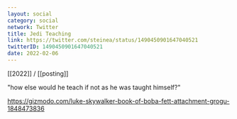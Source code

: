 ```yaml
---
layout: social
category: social
network: Twitter
title: Jedi Teaching
link: https://twitter.com/steinea/status/1490450901647040521
twitterID: 1490450901647040521
date: 2022-02-06
---
```


[[2022]] / [[posting]]

"how else would he teach if not as he was taught himself?"

<https://gizmodo.com/luke-skywalker-book-of-boba-fett-attachment-grogu-1848473836>
